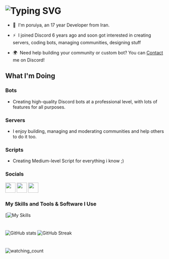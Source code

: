 <h1 href="https://git.io/typing-svg"><img src="https://readme-typing-svg.demolab.com?font=Fira+Code&pause=1000&random=false&width=435&lines=Hi;My+Name+Is+Poruiya;Maybe+Software+Engineer%3F" alt="Typing SVG" /></h1>

* 🤝  I'm poruiya, an 17 year Developer from Iran.

* ⚡  I joined Discord 6 years ago and soon got interested in creating servers, coding bots, managing communities, designing stuff

* 🌍  Need help building your community or custom bot? You can [Contact](https://discord.com/channels/@me/942361321456926721) me on Discord!

## What I'm Doing

### Bots
- Creating high-quality Discord bots at a professional level, with lots of features for all purposes.
### Servers
- I enjoy building, managing and moderating communities and help others to do it too.
### Scripts
- Creating Medium-level Script for everything i know ;)

### Socials

<p align="left"> <a href="https://discord.com/channels/@me/942361321456926721" target="_blank" rel="noreferrer"><img src="https://raw.githubusercontent.com/danielcranney/readme-generator/main/public/icons/socials/discord.svg" width="32" height="32" /></a> <a href="https://www.github.com/poruiya" target="_blank" rel="noreferrer"><img src="https://raw.githubusercontent.com/danielcranney/readme-generator/main/public/icons/socials/github-dark.svg" width="32" height="32" /></a> <a href="http://www.instagram.com/poruiya._.deragon" target="_blank" rel="noreferrer"><img src="https://raw.githubusercontent.com/danielcranney/readme-generator/main/public/icons/socials/instagram.svg" width="32" height="32" /></a></p>


### My Skills and Tools & Software I Use
[![My Skills](https://skillicons.dev/icons?i=html,css,js,react,nextjs,bootstrap,sass,tailwind,styledcomponents,ts,webpack,nodejs,php,laravel,py,dotnet,mongodb,mysql,discordjs,git,github,netlify,cloudflare,npm,yarn,sentry,figma,blender,ps,c,cpp,vscode,visualstudio,idea,linux,ubuntu,arch,kali,windows,bash,powershell,regex,electron,discord&perline=12)
# 
![GitHub stats](https://github-readme-stats.vercel.app/api?username=poruiya&count_private=true&show_icons=true&title_color=57cdf1&text_color=ffffff&icon_color=57cdf1&border_color=0d1117&bg_color=0d1117)
![GitHub Streak](https://streak-stats.demolab.com/?user=poruiya&background=0d1117&border=0d1117&stroke=57cdf1&ring=57cdf1&fire=57cdf1&currStreakNum=57cdf1&sideNums=57cdf1&currStreakLabel=57cdf1&sideLabels=57cdf1&dates=ffffff)
#
<img src="https://komarev.com/ghpvc/?username=poruiya&color=brightgreen" alt="watching_count" />
